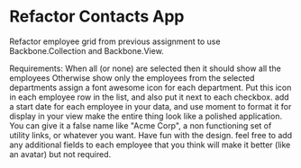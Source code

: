 # Refactor Contacts App
Refactor employee grid from previous assignment to use Backbone.Collection and Backbone.View. 

Requirements:
When all (or none) are selected then it should show all the employees
Otherwise show only the employees from the selected departments
assign a font awesome icon for each department. Put this icon in each employee row in the list, and also put it 
next to each checkbox.
add a start date for each employee in your data, and use moment to format it for display in your view
make the entire thing look like a polished application. You can give it a false name like "Acme Corp", a 
non functioning set of utility links, or whatever you want. Have fun with the design.
feel free to add any additional fields to each employee that you think will make it better (like an avatar) 
but not required.
